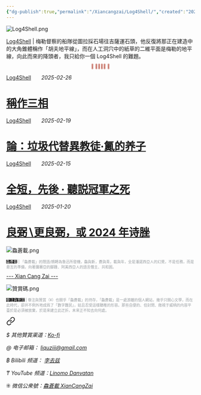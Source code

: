 ```yaml
---
{"dg-publish":true,"permalink":"/Xiancangzai/Log4Shell/","created":"2025-01-20T16:50:34.697+08:00"}
---
```



![Log4Shell.png](/img/user/%E9%99%84%E4%BB%B6/attachment/Log4Shell.png)

<div class="note"><ins>Log4Shell</ins> | 梅勒督察的船隊從圖拉採石場往吉薩運石頭，他反復將那正在建造中的大角錐體稱作「胡夫地平線」，而在人工洞穴中的紙草的二維平面是梅勒的地平線，向此而來的降頭者，我只給你一個 Log4Shell 的難題。</div>

<div class="spacer"></div>

<p style="text-align:center;color:#B54434;font-size:0.8em;">⫷ 𠈨𠯮󱠚󱉯 ⫸</p>

<div class="header-media"
     style="background-image: url(' https://i.pinimg.com/736x/24/83/da/2483da08687a19b4dd0a7c0cbfe3e352.jpg ');">
    <a href=" https://www.xiancangzai.com/Xiancangzai/Log4Shell%20%E2%80%96%20%E7%A8%B1%E4%BD%9C%E4%B8%89%E7%9B%B8/"
       class="card-link"></a>
    <div class="text-content">
        <p>
            <a href="https://www.xiancangzai.com/Xiancangzai/Log4Shell/">Log4Shell</a>
            &nbsp;&nbsp;&nbsp;&nbsp;&nbsp;
            <cite>2025-02-26</cite>
        </p>
        <h1>
            <a href="https://www.xiancangzai.com/Xiancangzai/Log4Shell%20%E2%80%96%20%E7%A8%B1%E4%BD%9C%E4%B8%89%E7%9B%B8/">稱作三相</a>
        </h1>
    </div>
</div>

<div class="header-media"
     style="background-image: url(' https://i.pinimg.com/736x/5c/eb/ed/5cebedb035edce56b9cafb54836034e8.jpg ');">
    <a href=" https://www.xiancangzai.com/Xiancangzai/Log4Shell%20%E2%80%96%20%E8%AB%96%EF%BC%9A%E5%9E%83%E5%9C%BE%E4%BB%A3%E6%9B%BF%E7%95%B0%E6%95%99%E5%BE%92%C2%B7%E9%BF%AB%E7%9A%84%E5%85%BB%E5%AD%90/"
       class="card-link"></a>
    <div class="text-content">
        <p>
            <a href="https://www.xiancangzai.com/Xiancangzai/Log4Shell/">Log4Shell</a>
            &nbsp;&nbsp;&nbsp;&nbsp;&nbsp;
            <cite>2025-02-19</cite>
        </p>
        <h1>
            <a href="https://www.xiancangzai.com/Xiancangzai/Log4Shell%20%E2%80%96%20%E8%AB%96%EF%BC%9A%E5%9E%83%E5%9C%BE%E4%BB%A3%E6%9B%BF%E7%95%B0%E6%95%99%E5%BE%92%C2%B7%E9%BF%AB%E7%9A%84%E5%85%BB%E5%AD%90/">論：垃圾代替異教徒·鿫的养子</a>
        </h1>
    </div>
</div>

<div class="header-media"
     style="background-image: url(' https://www.xiancangzai.com/img/user/%E9%99%84%E4%BB%B6/attachment/Log4Shell%20%E2%80%96%20%E5%85%A8%E7%9F%AD%EF%BC%8C%E5%85%88%E5%BE%8C%20%C2%B7%20%E8%81%BD%E8%AA%AC%E5%86%A0%E8%BB%8D%E4%B9%8B%E6%AD%BB.png ');">
    <a href=" https://www.xiancangzai.com/Xiancangzai/Log4Shell%20%E2%80%96%20%E5%85%A8%E7%9F%AD%EF%BC%8C%E5%85%88%E5%BE%8C%20%C2%B7%20%E8%81%BD%E8%AA%AC%E5%86%A0%E8%BB%8D%E4%B9%8B%E6%AD%BB/"
       class="card-link"></a>
    <div class="text-content">
        <p>
            <a href="https://www.xiancangzai.com/Xiancangzai/Log4Shell/">Log4Shell</a>
            &nbsp;&nbsp;&nbsp;&nbsp;&nbsp;
            <cite>2025-02-15</cite>
        </p>
        <h1>
            <a href="https://www.xiancangzai.com/Xiancangzai/Log4Shell%20%E2%80%96%20%E5%85%A8%E7%9F%AD%EF%BC%8C%E5%85%88%E5%BE%8C%20%C2%B7%20%E8%81%BD%E8%AA%AC%E5%86%A0%E8%BB%8D%E4%B9%8B%E6%AD%BB/">全短，先後 · 聽説冠軍之死</a>
        </h1>
    </div>
</div>

<div class="header-media"
     style="background-image: url(' https://www.xiancangzai.com/img/user/%E9%99%84%E4%BB%B6/attachment/Log4Shell%20%E2%80%96%20%E6%AC%A3%E8%B3%9E%E4%B8%8A%E5%B8%9D%E9%9D%A2%C2%B7%E7%BE%8A%E8%88%87%E7%BE%A3%E5%90%8E.png ');">
    <a href=" https://www.xiancangzai.com/Xiancangzai/Log4Shell%20%E2%80%96%20%E8%89%AF%E5%BC%BC%E2%88%96%E6%9B%B4%E8%89%AF%E5%BC%BC%EF%BC%8C%E6%88%96%202024%20%E5%B9%B4%E8%AF%97%E8%84%9E/"
       class="card-link"></a>
    <div class="text-content">
        <p>
            <a href="https://www.xiancangzai.com/Xiancangzai/Log4Shell/">Log4Shell</a>
            &nbsp;&nbsp;&nbsp;&nbsp;&nbsp;
            <cite>2025-01-20</cite>
        </p>
        <h1>
            <a href="https://www.xiancangzai.com/Xiancangzai/Log4Shell%20%E2%80%96%20%E8%89%AF%E5%BC%BC%E2%88%96%E6%9B%B4%E8%89%AF%E5%BC%BC%EF%BC%8C%E6%88%96%202024%20%E5%B9%B4%E8%AF%97%E8%84%9E/">良弼∖更良弼，或 2024 年诗脞</a>
        </h1>
    </div>
</div>


<div class="spacer"></div>

![鱻蒼載.png](/img/user/%E9%99%84%E4%BB%B6/%E9%99%84%E4%BB%B62024/%E9%B1%BB%E8%92%BC%E8%BC%89.png)

<p style="font-size:0.7em; color:#999ea2"><ins style="font-size:1em;background: black;color:white">鱻蒼載</ins> | 「鱻蒼載」的隱語/鴘轉為魯迅所發機，鱻與新，蒼與青，載與年，全是潘諾西亞人的幻覺，不是任務，而是悬亙的準備，向著彌賽亞的腳踵、阿美西亞人的語言僭主、共和囻。</p>

<div class="splitline"><a href="https://www.xiancangzai.com/">--- Xian Cang Zai ---</a></div>

![贊賞碼.png](/img/user/%E9%99%84%E4%BB%B6/%E9%99%84%E4%BB%B62024/%E8%B4%8A%E8%B3%9E%E7%A2%BC.png)

<p style="font-size:0.7em; color:#999ea2"><ins style="font-size:1em;background: black;color:white">眷注與贊賞</ins> | 眷注與贊賞（¥）也關乎「鱻蒼載」的持存，「鱻蒼載」是一處游離的個人網站，幾乎只關心文學，而在此時代，卻并不例外地成爲了「數字難民」，姑且忍受這樣驕稚的形容。那些自便的、但封閉、敞視于威柄的内容平臺於是必須被放棄，於是來建立此迂折，未來正不知去向何處。</p>


<div class="transclusion internal-embed is-loaded"><a class="markdown-embed-link" href="/xiancangzai/link-tree/" aria-label="Open link"><svg xmlns="http://www.w3.org/2000/svg" width="24" height="24" viewBox="0 0 24 24" fill="none" stroke="currentColor" stroke-width="2" stroke-linecap="round" stroke-linejoin="round" class="svg-icon lucide-link"><path d="M10 13a5 5 0 0 0 7.54.54l3-3a5 5 0 0 0-7.07-7.07l-1.72 1.71"></path><path d="M14 11a5 5 0 0 0-7.54-.54l-3 3a5 5 0 0 0 7.07 7.07l1.71-1.71"></path></svg></a><div class="markdown-embed">





<cite>$ 其他贊賞渠道：[Ko-fi](https://ko-fi.com/xiancangzai)</cite>

<cite>@ 电子邮箱： liquziii@gmail.com </cite>

<cite>฿ Bilibili 频道： [李去兹](https://space.bilibili.com/1676863200)</cite>

<cite>₸ YouTube 频道：[Linomo Danvatan](http://www.youtube.com/@LinomoDanvatan) </cite>

<cite>⁜ 微信公衆號：[鱻蒼載 XianCangZai](https://mp.weixin.qq.com/s/yneTMt9zIapGXF9yfuvOkg)</cite>


</div></div>

